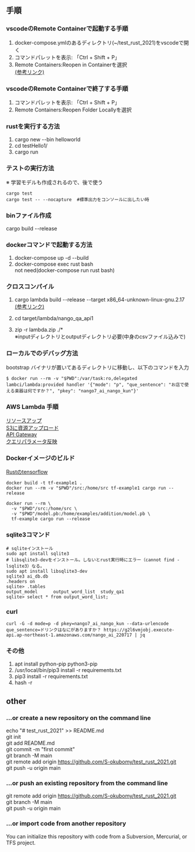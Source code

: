 ## 手順  
### vscodeのRemote Containerで起動する手順
1. docker-compose.ymlのあるディレクトリ(~/test_rust_2021)をvscodeで開く
2. コマンドパレットを表示: 「Ctrl + Shift + P」
3. Remote Containers:Reopen in Containerを選択  
[(参考リンク)](https://penpen-dev.com/blog/vscode-remote-container-toha/)

### vscodeのRemote Containerで終了する手順
1. コマンドパレットを表示: 「Ctrl + Shift + P」
2. Remote Containers:Reopen Folder Locallyを選択

### rustを実行する方法
1. cargo new --bin helloworld
2. cd testHello1/
3. cargo run

### テストの実行方法
※ 学習モデルも作成されるので、後で使う
```
cargo test
cargo test -- --nocapture  #標準出力をコンソールに出したい時
```

### binファイル作成
cargo build --release

### dockerコマンドで起動する方法
1. docker-compose up -d --build  
2. docker-compose exec rust bash  
not need(docker-compose run rust bash)

### クロスコンパイル
1. cargo lambda build --release --target x86_64-unknown-linux-gnu.2.17  
[(参考リンク)](https://github.com/awslabs/aws-lambda-rust-runtime)  

2. cd target/lambda/nango_qa_api1 
3. zip -r lambda.zip ./*  
  ※inputディレクトリとoutputディレクトリ必要(中身のcsvファイル込みで)

### ローカルでのデバッグ方法
bootstrap バイナリが置いてあるディレクトリに移動し、以下のコマンドを入力
```
$ docker run --rm -v "$PWD":/var/task:ro,delegated lambci/lambda:provided handler '{"mode": "p", "que_sentence": "お店で使える楽器は何ですか？", "pkey": "nango7_ai_nango_kun"}'
```

### AWS Lambda 手順
[リソースアップ](https://komorinfo.com/blog/rust-aws-lambda/)  
[S3に資源アップロード](https://pointsandlines.jp/server-infra/aws/lambda-layer-from-s3)  
[API Gateway](https://tech-cci.io/archives/1399)  
[クエリパラメータ反映](https://qiita.com/Quantum/items/91ad6b6b788bf4051055)  

### Dockerイメージのビルド
[Rustのtensorflow](https://qiita.com/kyamamoto9120/items/9053ef667e55295e5f3f)

```
docker build -t tf-example1 .  
docker run --rm -v "$PWD"/src:/home/src tf-example1 cargo run --release

docker run --rm \
  -v "$PWD"/src:/home/src \
  -v "$PWD"/model.pb:/home/examples/addition/model.pb \
  tf-example cargo run --release

```

### sqlite3コマンド

```
# sqliteインストール
sudo apt install sqlite3
# libsqlite3-devをインストール。しないとrust実行時にエラー（cannot find -lsqlite3）なる。
sudo apt install libsqlite3-dev
sqlite3 ai_db.db
.headers on
sqlite> .tables
output_model      output_word_list  study_qa1       
sqlite> select * from output_word_list;
```

### curl
```
curl -G -d mode=p -d pkey=nango7_ai_nango_kun --data-urlencode que_sentence=ドリンクはなにがありますか？ https://g2l6vmjobj.execute-api.ap-northeast-1.amazonaws.com/nango_ai_220717 | jq
```

### その他
1. apt install python-pip python3-pip  
2. /usr/local/bin/pip3 install -r requirements.txt  
3. pip3 install -r requirements.txt  
4. hash -r  


## other 
### …or create a new repository on the command line
echo "# test_rust_2021" >> README.md  
git init  
git add README.md  
git commit -m "first commit"  
git branch -M main  
git remote add origin https://github.com/S-okubomy/test_rust_2021.git  
git push -u origin main  

### …or push an existing repository from the command line
git remote add origin https://github.com/S-okubomy/test_rust_2021.git  
git branch -M main  
git push -u origin main  

### …or import code from another repository
You can initialize this repository with code from a Subversion, Mercurial, or TFS project.  